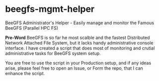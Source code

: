 # beegfs-mgmt-helper
BeeGFS Administrator's Helper - Easily manage and monitor the Famous BeeGFS (Parallel HPC FS)

**Pre-Word**
BeeGFS is so far he most scalble and the fastest Distributed Network Attached File System, but it lacks handy administrative console interface. 
I have created a script that does most of monitoring and crutial administrative tasks for BeeGFS system setup.

You are free to use the script in your Production setup, and if any ideas arise, please feel free to open an Issue, or Form the repo, that I can enhance the script. 
